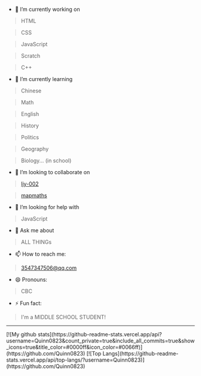 - 🔭 I’m currently working on 
>HTML

>CSS

>JavaScript

>Scratch

>C++
- 🌱 I’m currently learning
>Chinese

>Math

>English

>History

>Politics

>Geography

>Biology... (in school)
- 👯 I’m looking to collaborate on
>[ljy-002](https://github.com/ljy-002)

>[mapmaths](https://github.com/MapMaths)
- 🤔 I’m looking for help with
>JavaScript
- 💬 Ask me about
>ALL THINGs
- 📫 How to reach me: 
>3547347506@qq.com
- 😄 Pronouns: 
>CBC
- ⚡ Fun fact: 
>I'm a MIDDLE SCHOOL STUDENT!
<hr>
[![My github stats](https://github-readme-stats.vercel.app/api?username=Quinn0823&count_private=true&include_all_commits=true&show_icons=true&title_color=#0000ff&icon_color=#0066ff)](https://github.com/Quinn0823)
[![Top Langs](https://github-readme-stats.vercel.app/api/top-langs/?username=Quinn0823)](https://github.com/Quinn0823)

<!--
### Hi there 👋
- 🔭 I’m currently working on ...
- 🌱 I’m currently learning ...
- 👯 I’m looking to collaborate on ...
- 🤔 I’m looking for help with ...
- 💬 Ask me about ...
- 📫 How to reach me: ...
- 😄 Pronouns: ...
- ⚡ Fun fact: ...
-->